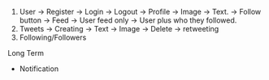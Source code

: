 1. User
    -> Register
    -> Login
    -> Logout
    -> Profile
        -> Image
        -> Text.
        -> Follow button
    -> Feed
        -> User feed only
        -> User plus who they followed.
2. Tweets
    -> Creating
        -> Text
        -> Image
    -> Delete 
    -> retweeting
3. Following/Followers

Long Term
- Notification

